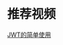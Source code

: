 # 推荐视频

[JWT的简单使用](https://www.bilibili.com/video/BV1cK4y197EM/?spm_id_from=333.337.search-card.all.click)